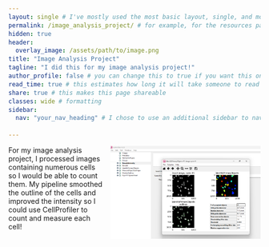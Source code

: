 ```yaml
---
layout: single # I've mostly used the most basic layout, single, and modified it from there but feel free to pick a different one and play around!
permalink: /image_analysis_project/ # for example, for the resources page you would put resources
hidden: true
header:
  overlay_image: /assets/path/to/image.png
title: "Image Analysis Project"
tagline: "I did this for my image analysis project!"   
author_profile: false # you can change this to true if you want this on the side again!
read_time: true # this estimates how long it will take someone to read this page
share: true # this makes this page shareable
classes: wide # formatting
sidebar:
  nav: "your_nav_heading" # I chose to use an additional sidebar to navigate different parts of this page instead of the author profile. If you use this you will have to add a new section to your navigation.yml file, or you can comment this section out.

---
```


<img src="assets/Images/Screenshot 2025-05-03 165035.png" alt="Descriptive alt text" style="float: right; margin: 0 0 1em 1em; width: 300px;">

For my image analysis project, I processed images containing numerous cells so I would be able to count them. My pipeline smoothed the outline of the cells and improved the intensity so I could use CellProfiler to count and measure each cell!
